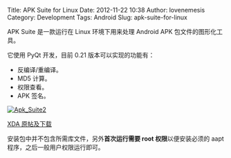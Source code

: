 Title: APK Suite for Linux
Date: 2012-11-22 10:38
Author: lovenemesis
Category: Development
Tags: Android
Slug: apk-suite-for-linux

APK Suite 是一款运行在 Linux 环境下用来处理 Android APK
包文件的图形化工具。

它使用 PyQt 开发，目前 0.21 版本可以实现的功能有：

-   反编译/重编译。
-   MD5 计算。
-   权限查看。
-   APK 签名。

[![](http://lt-file.b0.upaiyun.com/files/2012/11/Apk_Suite2-300x129.png "Apk_Suite2")](http://lt-file.b0.upaiyun.com/files/2012/11/Apk_Suite2.png)

[XDA
原帖及下载](http://forum.xda-developers.com/showthread.php?p=33675397)

安装包中并不包含所需库文件，另外**首次运行需要 root 权限**以便安装必须的
aapt 程序，之后一般用户权限运行即可。
